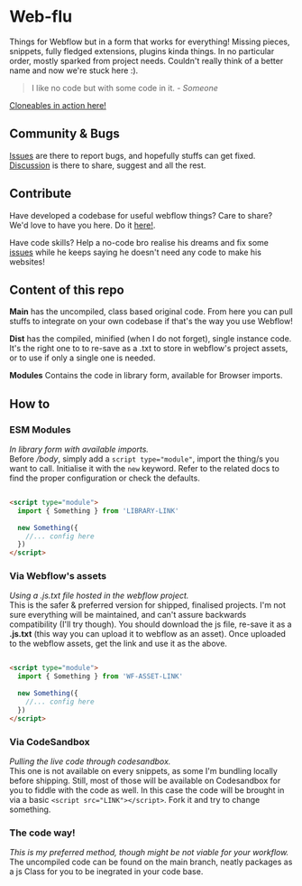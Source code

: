 # Web-flu
Things for Webflow but in a form that works for everything! Missing pieces, snippets, fully fledged extensions, plugins kinda things. In no particular order, mostly sparked from project needs. Couldn't really think of a better name and now we're stuck here :).

> I like no code but with some code in it. *- Someone*

[Cloneables in action here!](https://webflow.com/vallafederico)

## Community & Bugs
[Issues](https://github.com/vallafederico/web-flu/issues) are there to report bugs, and hopefully stuffs can get fixed.    
[Discussion](https://github.com/vallafederico/web-flu/discussions) is there to share, suggest and all the rest.

## Contribute
Have developed a codebase for useful webflow things? Care to share? We'd love to have you here. 
Do it [here!](https://github.com/vallafederico/web-flu/discussions/2).



Have code skills? Help a no-code bro realise his dreams and fix some [issues](https://github.com/vallafederico/web-flu/issues) while he keeps saying he doesn't need any code to make his websites!



## Content of this repo
**Main** has the uncompiled, class based original code. From here you can pull stuffs to integrate on your own codebase if that's the way you use Webflow!

**Dist** has the compiled, minified (when I do not forget), single instance code. It's the right one to to re-save as a .txt to store in webflow's project assets, or to use if only a single one is needed.

**Modules** Contains the code in library form, available for Browser imports.


## How to

### ESM Modules
*In library form with available imports.*   
Before */body*, simply add a `script type="module"`, import the thing/s you want to call. Initialise it with the `new` keyword. Refer to the related docs to find the proper configuration or check the defaults.

```html

<script type="module">
  import { Something } from 'LIBRARY-LINK'
  
  new Something({
    //... config here
  })
</script>

```

### Via Webflow's assets
*Using a .js.txt file hosted in the webflow project.*   
This is the safer & preferred version for shipped, finalised projects. I'm not sure everything will be maintained, and can't assure backwards compatibility (I'll try though). You should download the js file, re-save it as a **.js.txt** (this way you can upload it to webflow as an asset). Once uploaded to the webflow assets, get the link and use it as the above.

```html

<script type="module">
  import { Something } from 'WF-ASSET-LINK'
  
  new Something({
    //... config here
  })
</script>

```

### Via CodeSandbox
*Pulling the live code through codesandbox.*     
This one is not available on every snippets, as some I'm bundling locally before shipping. Still, most of those will be available on Codesandbox for you to fiddle with the code as well. In this case the code will be brought in via a basic `<script src="LINK"></script>`. Fork it and try to change something.


### The code way!
*This is my preferred method, though might be not viable for your workflow.*      
The uncompiled code can be found on the main branch, neatly packages as a js Class for you to be inegrated in your code base.
